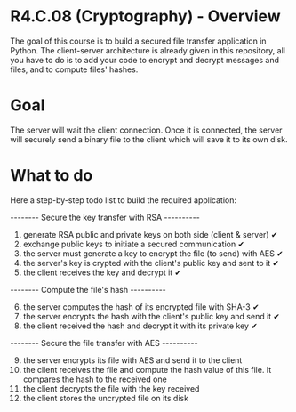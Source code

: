 # R4.C.08 (Cryptography) - Overview

The goal of this course is to build a secured file transfer application in Python.
The client-server architecture is already given in this repository, all you have to do is to add your code to encrypt and decrypt messages and files, and to compute files' hashes.

# Goal

The server will wait the client connection. Once it is connected, the server will securely send a binary file to the client which will save it to its own disk.

# What to do

Here a step-by-step todo list to build the required application:

-------- Secure the key transfer with RSA ----------

1. generate RSA public and private keys on both side (client & server) ✔
2. exchange public keys to initiate a secured communication ✔
3. the server must generate a key to encrypt the file (to send) with AES ✔
4. the server's key is crypted with the client's public key and sent to it ✔
5. the client receives the key and decrypt it ✔

-------- Compute the file's hash ----------

6. the server computes the hash of its encrypted file with SHA-3 ✔
7. the server encrypts the hash with the client's public key and send it ✔
8. the client received the hash and decrypt it with its private key ✔

-------- Secure the file transfer with AES ----------

9. the server encrypts its file with AES and send it to the client
10. the client receives the file and compute the hash value of this file. It compares the hash to the received one
11. the client decrypts the file with the key received
12. the client stores the uncrypted file on its disk
